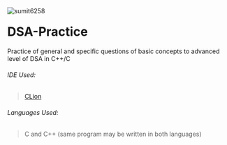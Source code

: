 <img align="left" src="https://komarev.com/ghpvc/?username=sumit6258&color=blueviolet&style=plastic" alt="sumit6258" />

# DSA-Practice 

Practice of general and specific questions of basic concepts to advanced level of DSA in C++/C


###### IDE Used:
> [CLion](https://www.jetbrains.com/clion/)


###### Languages Used:
> C and C++ (same program may be written in both languages)


<!-- sumitsuman6258@gmail.com -->


